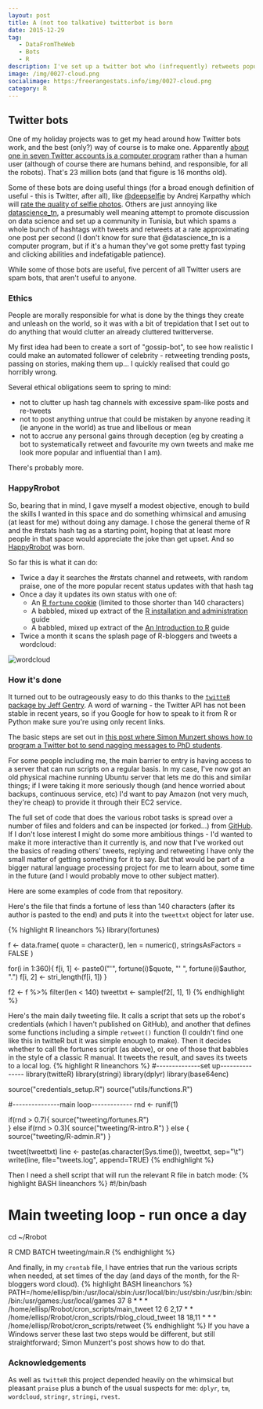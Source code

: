 ```yaml
---
layout: post
title: A (not too talkative) twitterbot is born
date: 2015-12-29
tag: 
   - DataFromTheWeb
   - Bots
   - R
description: I've set up a twitter bot who (infrequently) retweets popular tweets about rstats with praise, repeats assorted R wisdom, and babbles about R.
image: /img/0027-cloud.png
socialimage: https:/freerangestats.info/img/0027-cloud.png
category: R
---
```

## Twitter bots
One of my holiday projects was to get my head around how Twitter bots work, and the best (only?) way of course is to make one.  Apparently [about one in seven Twitter accounts is a computer program](http://www.techtimes.com/articles/12840/20140812/twitter-acknowledges-14-percent-users-bots-5-percent-spam-bots.htm) rather than a human user (although of course there are humans behind, and responsible, for all the robots).  That's 23 million bots (and that figure is 16 months old).

Some of these bots are doing useful things (for a broad enough definition of useful - this is Twitter, after all), like [@deepselfie](https://twitter.com/deepselfie) by Andrej Karpathy which will [rate the quality of selfie photos](http://karpathy.github.io/2015/10/25/selfie/). Others are just annoying like [datascience_tn](https://twitter.com/datascience_tn), a presumably well meaning attempt to promote discussion on data science and set up a community in Tunisia, but which spams a whole bunch of hashtags with tweets and retweets at a rate approximating one post per second (I don't know for sure that @datascience_tn is a computer program, but if it's a human they've got some pretty fast typing and clicking abilities and indefatigable patience).

While some of those bots are useful, five percent of all Twitter users are spam bots, that aren't useful to anyone.

### Ethics
People are morally responsible for what is done by the things they create and unleash on the world, so it was with a bit of trepidation that I set out to do anything that would clutter an already cluttered twitterverse.  

My first idea had been to create a sort of "gossip-bot", to see how realistic I could make an automated follower of celebrity - retweeting trending posts, passing on stories, making them up... I quickly realised that could go horribly wrong.

Several ethical obligations seem to spring to mind:

* not to clutter up hash tag channels with excessive spam-like posts and re-tweets
* not to post anything untrue that could be mistaken by anyone reading it (ie anyone in the world) as true and libellous or mean
* not to accrue any personal gains through deception (eg by creating a bot to systematically retweet and favourite my own tweets and make me look more popular and influential than I am).

There's probably more.

### HappyRrobot
So, bearing that in mind, I gave myself a modest objective, enough to build the skills I wanted in this space and do something whimsical and amusing (at least for me) without doing any damage.  I chose the general theme of R and the #rstats hash tag as a starting point, hoping that at least more people in that space would appreciate the joke than get upset.  And so [HappyRrobot](https://twitter.com/HappyRrobot) was born.  

So far this is what it can do:

* Twice a day it searches the #rstats channel and retweets, with random praise, one of the more popular recent status updates with that hash tag
* Once a day it updates its own status with one of:
  - An [R `fortune` cookie](https://cran.r-project.org/web/packages/fortunes/index.html) (limited to those shorter than 140 characters)
  - A babbled, mixed up extract of the [R installation and administration](https://cran.r-project.org/doc/manuals/r-release/R-admin.html) guide
  - A babbled, mixed up extract of the [An Introduction to R](https://cran.r-project.org/doc/manuals/r-release/R-intro.html) guide
* Twice a month it scans the splash page of R-bloggers and tweets a wordcloud:  

![wordcloud](/img/0027-cloud.png)

### How it's done
It turned out to be outrageously easy to do this thanks to the [`twitteR` package by Jeff Gentry](https://cran.r-project.org/web/packages/twitteR/index.html).  A word of warning - the Twitter API has not been stable in recent years, so if you Google for how to speak to it from R or Python make sure you're using only recent links.

The basic steps are set out in [this post where Simon Munzert shows how to program a Twitter bot to send nagging messages to PhD students](http://www.r-datacollection.com/blog/Programming-a-Twitter-bot/).

For some people including me, the main barrier to entry is having access to a server that can run scripts on a regular basis.  In my case, I've now got an old physical machine running Ubuntu server that lets me do this and similar things; if I were taking it more seriously though (and hence worried about backups, continuous service, etc) I'd want to pay Amazon (not very much, they're cheap) to provide it through their EC2 service.

The full set of code that does the various robot tasks is spread over a number of files and folders and can be inspected (or forked...) from [GitHub](https://github.com/ellisp/Rrobot).  If I don't lose interest I might do some more ambitious things - I'd wanted to make it more interactive than it currently is, and now that I've worked out the basics of reading others' tweets, replying and retweeting I have only the small matter of getting something for it to say.  But that would be part of a bigger natural language processing project for me to learn about, some time in the future (and I would probably move to other subject matter).

Here are some examples of code from that repository.  

Here's the file that finds a fortune of less than 140 characters (after its author is pasted to the end) and puts it into the `tweettxt` object for later use.

{% highlight R lineanchors %}
library(fortunes)

f <- data.frame(
   quote = character(),
   len = numeric(),
   stringsAsFactors = FALSE
)

for(i in 1:360){
   f[i, 1] <- paste0("'", fortune(i)$quote, "' ", fortune(i)$author, ".")
   f[i, 2] <- stri_length(f[i, 1])
}

f2 <- f %>% filter(len < 140) 
tweettxt <- sample(f2[, 1], 1)
{% endhighlight %}

Here's the main daily tweeting file.  It calls a script that sets up the robot's credentials (which I haven't published on GitHub), and another that defines some functions including a simple `retweet()` function (I couldn't find one like this in twitteR but it was simple enough to make).  Then it decides whether to call the fortunes script (as above), or one of those that babbles in the style of a classic R manual.  It tweets the result, and saves its tweets to a local log.
{% highlight R lineanchors %}
#--------------set up---------------
library(twitteR)
library(stringi)
library(dplyr)
library(base64enc)

source("credentials_setup.R")
source("utils/functions.R")

#---------------main loop-------------
rnd <- runif(1)

if(rnd > 0.7){
   source("tweeting/fortunes.R")   
} else if(rnd > 0.3){
   source("tweeting/R-intro.R")
} else {
   source("tweeting/R-admin.R")
}

tweet(tweettxt)
line <- paste(as.character(Sys.time()), tweettxt, sep="\t")
write(line, file="tweets.log", append=TRUE)
{% endhighlight %}

Then I need a shell script that will run the relevant R file in batch mode:
{% highlight BASH lineanchors %}
#!/bin/bash
# Main tweeting loop - run once a day
cd ~/Rrobot

R CMD BATCH tweeting/main.R
{% endhighlight %}

And finally, in my `crontab` file, I have entries that run the various scripts when needed, at set times of the day (and days of the month, for the R-bloggers word cloud).
{% highlight BASH lineanchors %}
PATH=/home/ellisp/bin:/usr/local/sbin:/usr/local/bin:/usr/sbin:/usr/bin:/sbin:/bin:/usr/games:/usr/local/games
37 8 *    * * /home/ellisp/Rrobot/cron_scripts/main_tweet
12 6 2,17 * * /home/ellisp/Rrobot/cron_scripts/rblog_cloud_tweet
18 18,11  *   * * /home/ellisp/Rrobot/cron_scripts/retweet
{% endhighlight %}
If you have a Windows server these last two steps would be different, but still straightforward; Simon Munzert's post shows how to do that.

### Acknowledgements
As well as `twitteR` this project depended heavily on the whimsical but pleasant `praise` plus a bunch of the usual suspects for me: `dplyr`, `tm`, `wordcloud`, `stringr`, `stringi`, `rvest`.
